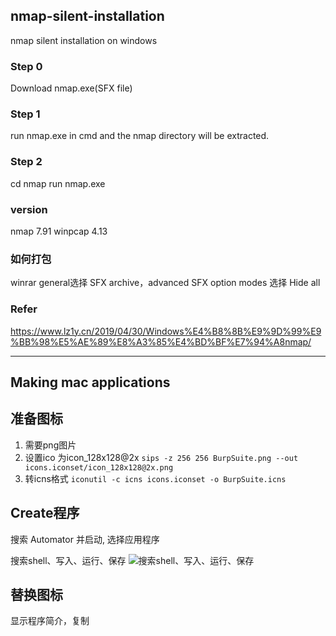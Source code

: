 ## nmap-silent-installation
nmap silent installation on windows

### Step 0  
Download nmap.exe(SFX file)

### Step 1  
run nmap.exe in cmd and the nmap directory will be extracted.

### Step 2  
cd nmap run nmap.exe

### version
nmap 7.91
winpcap 4.13

### 如何打包
winrar general选择 SFX archive，advanced SFX option modes 选择 Hide all 

### Refer
https://www.lz1y.cn/2019/04/30/Windows%E4%B8%8B%E9%9D%99%E9%BB%98%E5%AE%89%E8%A3%85%E4%BD%BF%E7%94%A8nmap/

---

## Making mac applications
## 准备图标
1. 需要png图片
2. 设置ico 为icon_128x128@2x
```sips -z 256 256 BurpSuite.png --out icons.iconset/icon_128x128@2x.png```
3. 转icns格式
```iconutil -c icns icons.iconset -o BurpSuite.icns```

## Create程序
搜索 Automator 并启动, 选择应用程序

搜索shell、写入、运行、保存
![搜索shell、写入、运行、保存](https://raw.githubusercontent.com/tom0li/Making-mac-applications/master/15815053716918.jpg)

## 替换图标
显示程序简介，复制

